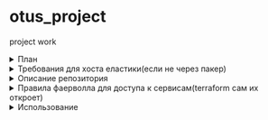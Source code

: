 # otus_project
project work


<details><summary> План </summary><p>

 - [x] Описать докерфайл для crawler-app
 - [x] Описать докерфайл для crawler-гш
 - [x] Найти контейнер MongoDB 
 - [x] Найти контейнер RabbitMQ
 - [x] Написать docker-compose с зависимостями сервисов
 - [x] Поднять в GCP docker-host с помощью gcloud
 - [x] Проверить работоспособность
 - [x] Интегрировать с Gitlab
 - [x] Интегрировать с Prometheus
     - [x] Добавить Cadvisor
     - [x] Добавить Grafana
     - [x] Добавить Alertmanager
 - [x] Интегрировать с системой логирования :
     - [x]  Fluentd 
     - [x]  Elasticsearch 
     - [x]  Kibana
     - [ ]  Zipkin (не видит сервисов)
 - [x] Завернуть все в пакер

</p></details>

<details><summary> Требования для хоста еластики(если не через пакер) </summary><p>

- Нужен увеличеный размер памяти под процесс по требованиям джавы (78 ошибка):
 - до ребута ```sudo sysctl -w vm.max_map_count=262144```
 - навсегда ```sudo echo "vm.max_map_count=262144" >> /etc/sysctl.conf```

</p></details>


<details><summary> Описание репозитория </summary><p>

- ```crawler-app/``` Приложение вместе с докерфайлом
- ```crawler-ui/``` Веб интерфейс приложения вместе с докерфайлом
- ```prometheus/``` Система мониторинга с докерфайлами и конфигами
- ```fluentd/``` Сборщик логов fluentd с докерфайлом и конфигом
- ```packer/``` Описаный backed образ платформы
- ```terraform/``` Terraform манифест для поднятия платформы в GCP

</p></details>

<details><summary> Правила фаерволла для доступа к сервисам(terraform сам их откроет) </summary><p>

(Правила согласно открытым портам контейнеров ,указаным в env файлах)

```
- Правило для доступа к docker-machine ,если создается через нее, в других случаях надобности в нем нет
gcloud compute firewall-rules create "tcp-host-rule" --allow tcp:2376 \
      --source-ranges="your_ip/32" \
      --description="Access to docker-machine host"

gcloud compute firewall-rules create "tcp-ui-https-rule" --allow tcp:80 \
      --source-ranges="0.0.0.0/0" \
      --description="HTTP access for aplication ui"

gcloud compute firewall-rules create "tcp-prometheus-rule" --allow tcp:9090 \
      --source-ranges="your_ip/32" \
      --description="HTTP access for prometheus"

gcloud compute firewall-rules create "tcp-cadvisor-rule" --allow tcp:8080 \
      --source-ranges="your_ip/32" \
      --description="HTTP access for cadvisor"

gcloud compute firewall-rules create "tcp-grafana-rule" --allow tcp:3000 \
      --source-ranges="your_ip/32" \
      --description="HTTP access for grafana (monitoring)"

gcloud compute firewall-rules create "tcp-kibana-rule" --allow tcp:5601 \
      --source-ranges="your_ip/32" \
      --description="HTTP access for kibana (logging)"

gcloud compute firewall-rules create "tcp-http-gitlab-rule" --allow tcp:8888 \
      --source-ranges="your_ip/32" \
      --description="HTTP access for gitlab"

gcloud compute firewall-rules create "tcp-ssh-gitlab-rule" --allow tcp:2222 \
      --source-ranges="your_ip/32" \
      --description="SSH access for gitlab"

gcloud compute firewall-rules create "tcp-alertmanager-rule" --allow tcp:9093 \
      --source-ranges="your_ip/32" \
      --description="HTTP access for alertmanager"
```

</p></details>

<details><summary> Использование </summary><p>

### Для использования нужны :
- Docker version 17.05.0-ce (минимум,подойдет и версия из apt)
- docker-compose version 1.17.1 (минимум,подойдет и версия из apt)
- Нужно быть зарегестрированым в dockerhub (для создания своих образов)
- packer version 1.3.3 (минимум)
- Terraform v0.11.9
- У packer и terraform должен быть открыт доступ к управлению ресурсами GCP
- Google Cloud SDK 240.0.0 (минимум)

### 1.Собрать контейнеры приложения и инфраструктуры:
- В ```prometheus/alertmanager/config.yml``` добавить свои данные для алертов в slack
- ```src/build_images.sh``` скрипт для интерактивного билда контейнеров и пуша на свой аккаунт dockerhub

### 2.Отредактировать переменные окружения для compose файлов:
- ```.env.example``` переименовать в ```.env``` (Если не трогать ,будут браться тестовые контейнеры)

### 3.Собрать образ платформы с помощью packer:
- ```packer/variables.json.example``` переименовать в ```packer/variables.json``` отредактировать переменные (как минимум project_id)
- Сбилдить образ из корня репозитория ```packer build -var-file=packer/variables.json packer/immutable.json```
- Возможен баг ,что при сборке не сможет поставить docker ,просто повторить сборку 

### 4.Поднять инстанс с помощью terraform:
- ```terraform/terraform.tfvars.example``` переименовать в ```terraform/terraform.tfvars``` отредактировать переменные (как минимум project поставить свой проект , disk_image поставить образ диска ,который сделает пакер)
- Сделать ```terraform init ``` в директории ```terraform/``` , затем ```terraform apply -auto-approve``` для поднятия инстанса

### 5. Настройка логирования:
- Добавить на kibana pattern fluentd в вебе(по дэфолту IP:5601)

### 5. Создать раннер для приложения 

- Создать группу и проект (по дэфолту IP:8888)

<details><summary>Добавление ранера</summary><p>

```
docker run -d --name gitlab-runner --restart always \
-v /srv/gitlab-runner/config:/etc/gitlab-runner \
-v /var/run/docker.sock:/var/run/docker.sock \
gitlab/gitlab-runner:latest
```

- Урл и токен можно посмотреть в Ваш_проект_на_гитлабе -> Settings -> CI/CD -> Runners

```
docker exec -it gitlab-runner gitlab-runner register \
  --non-interactive \
  --url "http://35.204.19.248:8888/" \
  --registration-token "BT2MJo2xfrvi6jxpAMG7" \
  --executor "docker" \
  --docker-image alpine:latest \
  --description "crawler-runner-01" \
  --request-concurrency 3 \
  --tag-list "docker,gitlab,crawler,crawler-runner" \
  --run-untagged="true" \
  --locked="false" \
  --docker-privileged

```

</p></details>

</p></details>


